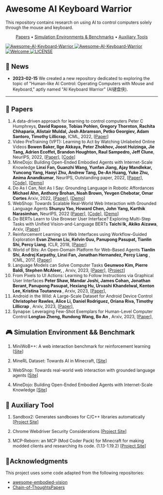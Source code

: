 # Awesome AI Keyboard Warrior

This repository contains research on using AI to control computers solely through the mouse and keyboard.

<p align="center">
  <a href="#1">Papers</a> •
  <a href="#2">Simulation Environments & Benchmarks</a> •
  <a href="#3">Auxiliary Tools</a>
</p>

<a href="https://github.com/unikcc/Awesome-AI-Keyboard-Warrior">
  <img src="https://img.shields.io/badge/AIKeyboardWarrirr-0.1-blue" alt="Awesome-AI-Keyboard-Warrior">
</a>
<a href="https://huggingface.co/docs/transformers/index" rel="nofollow">
  <img src="https://img.shields.io/github/last-commit/unikcc/Awesome-AI-Keyboard-Warrior?color=orange" alt="Awesome-AI-Keyboard-Warrior">
</a>
<a href="https://github.com/unikcc/Awesome-AI-Keyboard-Warrior" rel="nofollow">
  <img src="https://img.shields.io/badge/PRs-Welcome-green" alt="Welcome">
</a>
<a href="https://github.com/unikcc/Awesome-AI-Keyboard-Warrior/blob/master/LICENSE" rel="nofollow">
  <img src="https://img.shields.io/badge/LICENSE-MIT-cyan" alt="LICENSE">
</a>


## 🔔 News
- **2023-02-15** We created a new repository dedicated to exploring the topic of "Human-like AI Control: Operating Computers with Mouse and Keyboard," aptly named "AI Keyboard Warrior" (AI键盘侠).

---

<h2 id="1">📜 Papers </h2>
<ol>

<li> A data-driven approach for learning to control computers Peter C Humphreys, <strong> David Raposo, Tobias Pohlen, Gregory Thornton, Rachita Chhaparia, Alistair Muldal, Josh Abramson, Petko Georgiev, Adam Santoro, Timothy Lillicrap</strong>, 
ICML, 2022, [<a href="https://proceedings.mlr.press/v162/humphreys22a.html">Paper</a>]</li>

<li>Video PreTraining (VPT): Learning to Act by Watching Unlabeled Online Videos <strong>Bowen Baker, Ilge Akkaya, Peter Zhokhov, Joost Huizinga, Jie Tang, Adrien Ecoffet, Brandon Houghton, Raul Sampedro, Jeff Clune</strong>, NeurIPS, 2022, [<a href="https://openreview.net/forum?id=AXDNM76T1nc">Paper</a>], [<a href="https://github.com/openai/Video-Pre-Training">Code</a>]</li>

<li>MineDojo: Building Open-Ended Embodied Agents with Internet-Scale Knowledge <strong>Linxi Fan, Guanzhi Wang, Yunfan Jiang, Ajay Mandlekar, Yuncong Yang, Haoyi Zhu, Andrew Tang, De-An Huang, Yuke Zhu, Anima Anandkumar</strong>, NeurIPS, Outstanding paper, 2022, [<a href="https://openreview.net/forum?id=rc8o_j8I8PX">Paper</a>], [<a href="https://github.com/MineDojo/MineDojo">Code</a>], [<a href="https://minedojo.org/">Demo</a>]</li>

<li> Do As I Can, Not As I Say:
Grounding Language in Robotic Affordances  
<strong>
Michael Ahn, Anthony Brohan, Noah Brown, Yevgen Chebotar, Omar Cortes
</strong>
Arxiv, 2022, 
[<a href="https://arxiv.org/pdf/2204.01691.pdf">Paper</a>], [<a href="https://say-can.github.io/">Demo</a>]</li>


<li>WebShop: Towards Scalable Real-World Web Interaction with Grounded Language Agents <strong>Shunyu Yao, Howard Chen, John Yang, Karthik Narasimhan</strong>, NeurIPS, 2022 [<a href="https://openreview.net/forum?id=R9KnuFlvnU">Paper</a>], [<a href="https://github.com/princeton-nlp/WebShop">Code</a>], [<a href="https://webshop-pnlp.github.io/">Demo</a>]</li>

<li>Do BERTs Learn to Use Browser User Interface? Exploring Multi-Step Tasks with Unified Vision-and-Language BERTs <strong>Taichi Ik, Akiko Aizawa</strong>, Arxiv, [<a href="https://arxiv.org/abs/2203.07828">Paper</a>]</li>

<li>Reinforcement Learning on Web Interfaces using Workflow-Guided Exploration <strong>Evan Zheran Liu, Kelvin Guu, Panupong Pasupat, Tianlin Shi, Percy Liang</strong>, ICLR, 2018, [<a href="https://openreview.net/forum?id=ryTp3f-0-">Paper</a>]</li>

<li>World of Bits: An Open-Domain Platform for Web-Based Agents <strong>
Tianlin Shi, Andrej Karpathy, Linxi Fan, Jonathan Hernandez, Percy Liang
</strong>, ICML, 2017, [<a href="https://proceedings.mlr.press/v70/shi17a.html">Paper</a>]</li>

<li>
Language Models can Solve Computer Tasks 
<strong>
Geunwoo Kim, Pierre Baldi, Stephen McAleer,
</strong>, Arxiv, 2023, 
[<a href="https://arxiv.org/abs/2303.17491">Paper</a>],
[<a href="https://posgnu.github.io/rci-web/">Project</a>]
</li>


<li>
From Pixels to UI Actions: Learning to Follow Instructions via Graphical User Interfaces
<strong>
Peter Shaw, Mandar Joshi, James Cohan, Jonathan Berant, Panupong Pasupat, Hexiang Hu, Urvashi Khandelwal, Kenton Lee, Kristina Toutanova
</strong>, Arxiv, 2023, 
[<a href="https://arxiv.org/abs/2306.00245">Paper</a>],
</li>


<li>
Android in the Wild: A Large-Scale Dataset for Android Device Control
<strong>
Christopher Rawles, Alice Li, Daniel Rodriguez, Oriana Riva, Timothy Lillicrap
</strong>, Arxiv, 2023, 
[<a href="https://arxiv.org/abs/2307.10088">Paper</a>],
</li>

<li>
Synapse: Leveraging Few-Shot Exemplars for Human-Level Computer Control
<strong>
Longtao Zheng, Rundong Wang, Bo An
</strong>, Arxiv, 2023, 
[<a href="https://arxiv.org/abs/2306.07863">Paper</a>],
</li>



</ol>

<h2 id="2">🎮 Simulation Environment && Benchmark</h2>

1. MiniWoB++: A web interaction benchmark for reinforcement learning [[Site](https://github.com/Farama-Foundation/miniwob-plusplus)]


2. MineRL Dataset:  Towards AI in Minecraft, [[Site](https://minerl.io/dataset/)]

3. WebShop: Towards real-world web interaction with grounded language agents [[Site](https://webshop-pnlp.github.io/)]

4. MineDojo: Building Open-Ended Embodied Agents with Internet-Scale Knowledge [[Site](https://minedojo.org/)]


<h2 id="3">🚀 Auxiliary Tool </h2>

1. Sandbox2: Generates sandboxes for C/C++ libraries automatically [[Project Site](https://github.com/google/sandboxed-api/tree/main/sandboxed_api/sandbox2)]

2. Chrome Webdriver Security Considerations [[Project Site](https://chromedriver.chromium.org/security-considerations)]

3. MCP-Reborn: an MCP (Mod Coder Pack) for Minecraft for making modded clients and researching its code. (1.13-1.19.2) [[Project Site](https://github.com/Hexeption/MCP-Reborn)]


## 💖Acknowledgments

This project uses some code adapted from the following repositories:

- [awesome-embodied-vision](https://github.com/ChanganVR/awesome-embodied-vision)
- [Chain-of-ThoughtsPapers](https://github.com/zjunlp/Prompt4ReasoningPapers)


